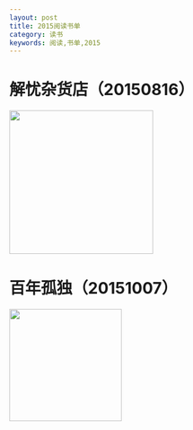 ```yaml
---
layout: post
title: 2015阅读书单
category: 读书
keywords: 阅读,书单,2015
---
```


# 解忧杂货店（20150816）

<img src="https://gss2.bdstatic.com/9fo3dSag_xI4khGkpoWK1HF6hhy/baike/c0%3Dbaike92%2C5%2C5%2C92%2C30/sign=6cfc7715c51b9d169eca923392b7dfea/4afbfbedab64034f62ca27cca4c379310b551df0.jpg"  width="256">

# 百年孤独（20151007）

<img src="https://gss3.bdstatic.com/-Po3dSag_xI4khGkpoWK1HF6hhy/baike/c0%3Dbaike220%2C5%2C5%2C220%2C73/sign=3d5aab6ab11c8701c2bbbab44616f54a/279759ee3d6d55fba1d263a86f224f4a20a4dd23.jpg"  width="200">
